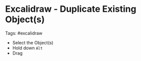 # Excalidraw - Duplicate Existing Object(s)

Tags: #excalidraw

- Select the Object(s)
- Hold down `Alt`
- Drag
